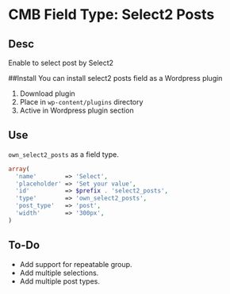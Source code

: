 # CMB Field Type: Select2 Posts

## Desc
Enable to select post by Select2

##Install
You can install select2 posts field as a Wordpress plugin

1. Download plugin
2. Place in `wp-content/plugins` directory
3. Active in Wordpress plugin section

## Use
`own_select2_posts` as a field type.

```php
array(
  'name'        => 'Select',
  'placeholder' => 'Set your value',
  'id'          => $prefix . 'select2_posts',
  'type'        => 'own_select2_posts',
  'post_type'   => 'post',
  'width'       => '300px',
)
```

## To-Do

* Add support for repeatable group.
* Add multiple selections.
* Add multiple post types.
